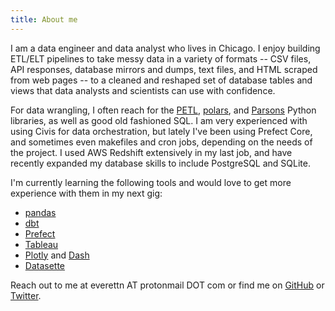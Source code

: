 ```yaml
---
title: About me
---
```


I am a data engineer and data analyst who lives in Chicago. I enjoy building ETL/ELT pipelines to take messy data in a variety of formats -- CSV files, API responses, database mirrors and dumps, text files, and HTML scraped from web pages -- to a cleaned and reshaped set of database tables and views that data analysts and scientists can use with confidence.

For data wrangling, I often reach for the [PETL](https://petl.readthedocs.io/en/stable/), [polars](https://pola-rs.github.io/polars/polars/index.html), and [Parsons](https://move-coop.github.io/parsons/html/stable/index.html#) Python libraries, as well as good old fashioned SQL. I am very experienced with using Civis for data orchestration, but lately I've been using Prefect Core, and sometimes even makefiles and cron jobs, depending on the needs of the project. I used AWS Redshift extensively in my last job, and have recently expanded my database skills to include PostgreSQL and SQLite.

I'm currently learning the following tools and would love to get more experience with them in my next gig:
- [pandas](https://pandas.pydata.org/)
- [dbt](https://docs.getdbt.com/)
- [Prefect](https://docs.prefect.io/2.10.15/)
- [Tableau](https://www.tableau.com/)
- [Plotly](https://plotly.com/python/) and [Dash](https://dash.plotly.com/)
- [Datasette](https://datasette.io/)

 Reach out to me at everettn AT protonmail DOT com or find me on [GitHub](https://github.com/neverett) or [Twitter](https://twitter.com/neverett).
